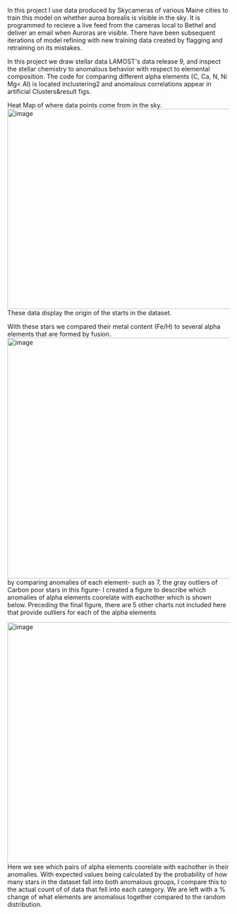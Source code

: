In this project I use data produced by Skycameras of  various Maine cities to train this model on whether auroa borealis is visible in the sky. It is programmed to recieve a live feed from the cameras local to Bethel and deliver an email 
when Auroras are visible. There have been subsequent iterations of model refining with new training data created by flagging and retraining on its mistakes.

In this project we draw stellar data LAMOST's data release 9, and inspect the stellar chemistry to anomalous behavior with respect to elemental composition. The code for comparing different alpha elements (C, Ca, N, Ni Mg< Al) is located inclustering2 and anomalous correlations appear in artificial Clusters&result figs.

Heat Map of where data points come from in the sky. 
<img width="571" height="453" alt="image" src="https://github.com/user-attachments/assets/f82e552d-1c23-4a69-86aa-da1c7663a672" />
These data display the origin of the starts in the dataset.

With these stars we compared their metal content (Fe/H) to several alpha elements that are formed by fusion.
<img width="703" height="545" alt="image" src="https://github.com/user-attachments/assets/1e48ce8d-b75c-4b6c-ab2e-ef915842c11b" />
by comparing anomalies of each element- such as 7, the gray outliers of Carbon poor stars in this figure- I created a figure to describe which anomalies of alpha elements coorelate with eachother which is shown below. Preceding the final figure, there are 5 other charts not included here that provide outliers for each of the alpha elements

<img width="870" height="545" alt="image" src="https://github.com/user-attachments/assets/9dd7fdf2-9861-49a9-8ac6-d642a4033143" />
Here we see which pairs of alpha elements coorelate with eachother in their anomalies. With expected values being calculated by the probability of how many stars in the dataset fall into both anomalous groups, I compare this to the actual count of of data that fell into each category. We are left with a % change of what elements are anomalous together compared to the random distribution.
